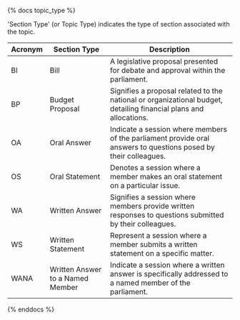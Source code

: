 {% docs topic_type %}

'Section Type' (or Topic Type) indicates the type of section associated with the topic.

| Acronym |           Section Type           |                                                    Description                                                    |
| ------- | -------------------------------- | ----------------------------------------------------------------------------------------------------------------- |
| BI      | Bill                             | A legislative proposal presented for debate and approval within the parliament.                                   |
| BP      | Budget Proposal                  | Signifies a proposal related to the national or organizational budget, detailing financial plans and allocations. |
| OA      | Oral Answer                      | Indicate a session where members of the parliament provide oral answers to questions posed by their colleagues.   |
| OS      | Oral Statement                   | Denotes a session where a member makes an oral statement on a particular issue.                                   |
| WA      | Written Answer                   | Signifies a session where members provide written responses to questions submitted by their colleagues.           |
| WS      | Written Statement                | Represent a session where a member submits a written statement on a specific matter.                              |
| WANA    | Written Answer to a Named Member | Indicate a session where a written answer is specifically addressed to a named member of the parliament.          |

{% enddocs %}

